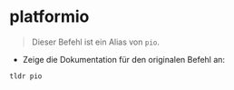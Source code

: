 # platformio

> Dieser Befehl ist ein Alias von `pio`.

- Zeige die Dokumentation für den originalen Befehl an:

`tldr pio`
